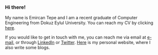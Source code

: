 ### Hi there!

My name is Emircan Tepe and I am a recent graduate of Computer Engineering from Dokuz Eylul University. You can reach my CV by clicking [here](https://tepeemircan.com/assets/files/tepe-emircan-cv.pdf). 

If you would like to get in touch with me, you can reach me via email at [e-mail](mailto:emircan.tepe@outlook.com), or through [LinkedIn](https://www.linkedin.com/in/emircantepe/) or [Twitter](https://twitter.com/emircan_tepe1). [Here](http://tepeemircan.com/) is my personal website, where I also write some blogs.
